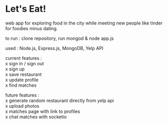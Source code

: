 # Let's Eat!
web app for exploring food in the city while meeting new people like tinder for foodies minus dating.

to run : clone repository, run mongod & node app.js

used : Node.js, Express.js, MongoDB, Yelp API

current features : <br>
x sign in / sign out <br>
x sign up <br>
x save restaurant <br>
x update profile <br>
x find matches <br>

future features : <br>
x generate random restaurant directly from yelp api <br>
x upload photos <br>
x matches page with link to profiles <br>
x chat matches with socketio
